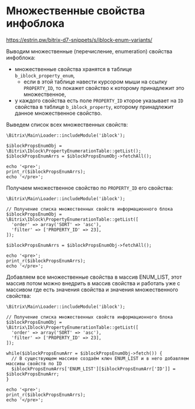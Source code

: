 # Множественные свойства инфоблока
https://estrin.pw/bitrix-d7-snippets/s/iblock-enum-variants/

Выводим множественные (перечисление, enumeration) свойства инфоблока:
- множественные свойства хранятся в таблице `b_iblock_property_enum`,
  - если в этой таблице навести курсором мыши на ссылку `PROPERTY_ID`, то покажет свойство к которому принадлежит это множественное,
- у каждого свойства есть поле `PROPERTY_ID` кторое указывает на `ID` свойства в таблице `b_iblock_property`, которому принадлежит данное множественное свойство.

Выведем список всех множественных свойств:

    \Bitrix\Main\Loader::includeModule('iblock');

    $iblockPropsEnumObj = \Bitrix\Iblock\PropertyEnumerationTable::getList();
    $iblockPropsEnumArrs = $iblockPropsEnumObj->fetchAll();

    echo '<pre>';
    print_r($iblockPropsEnumArrs);
    echo '</pre>';

Получаем множественное свойство по `PROPERTY_ID` его свойства:

    \Bitrix\Main\Loader::includeModule('iblock');

    // Получение списка множественных свойств информационного блока
    $iblockPropsEnumObj = \Bitrix\Iblock\PropertyEnumerationTable::getList([
      'order' => array('SORT' => 'asc'),
      'filter' => ['PROPERTY_ID' => 23],
    ]);

    $iblockPropsEnumArrs = $iblockPropsEnumObj->fetchAll();

    echo '<pre>';
    print_r($iblockPropsEnumArrs);
    echo '</pre>';

Добавляем все множественные свойства в массив ENUM_LIST, этот массив потом можно внедрить в массив свойства и работать уже с массивом где есть значения свойства и значения множественного свойства:

    \Bitrix\Main\Loader::includeModule('iblock');

    // Получение списка множественных свойств информационного блока
    $iblockPropsEnumObj = \Bitrix\Iblock\PropertyEnumerationTable::getList([
      'order' => array('SORT' => 'asc'),
      'filter' => ['PROPERTY_ID' => 23],
    ]);

    while($iblockPropsEnumArr = $iblockPropsEnumObj->fetch()) {
      // В существующем массиве создаём ключ ENUM_LIST и в него добавляем массивы свойств по ID
      $iblockPropsEnumArrs['ENUM_LIST'][$iblockPropsEnumArr['ID']] = $iblockPropsEnumArr;
    }

    echo '<pre>';
    print_r($iblockPropsEnumArrs);
    echo '</pre>';

